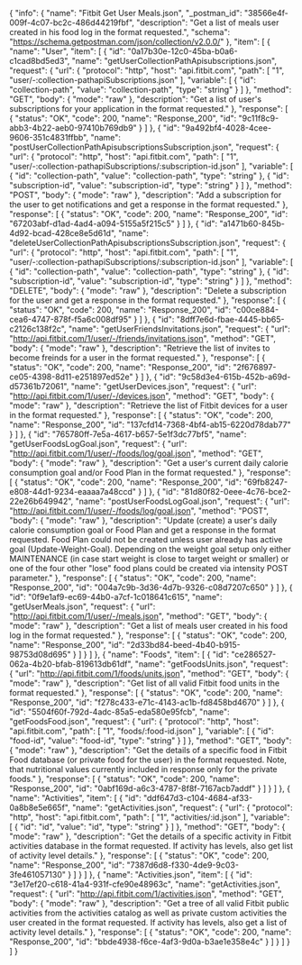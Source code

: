 {
  "info": {
    "name": "Fitbit Get User Meals.json",
    "_postman_id": "38566e4f-009f-4c07-bc2c-486d44219fbf",
    "description": "Get a list of meals user created in his food log in the format requested.",
    "schema": "https://schema.getpostman.com/json/collection/v2.0.0/"
  },
  "item": [
    {
      "name": "User",
      "item": [
        {
          "id": "0a17b30e-12c0-45ba-b0a6-c1cad8bd5ed3",
          "name": "getUserCollectionPathApisubscriptions.json",
          "request": {
            "url": {
              "protocol": "http",
              "host": "api.fitbit.com",
              "path": [
                "1",
                "user/-:collection-pathapiSubscriptions.json"
              ],
              "variable": [
                {
                  "id": "collection-path",
                  "value": "collection-path",
                  "type": "string"
                }
              ]
            },
            "method": "GET",
            "body": {
              "mode": "raw"
            },
            "description": "Get a list of user's subscriptions for your application in the format requested."
          },
          "response": [
            {
              "status": "OK",
              "code": 200,
              "name": "Response_200",
              "id": "9c11f8c9-abb3-4b22-aeb0-97410b769db9"
            }
          ]
        },
        {
          "id": "9a492bf4-4028-4cee-9606-351c4831ffbb",
          "name": "postUserCollectionPathApisubscriptionsSubscription.json",
          "request": {
            "url": {
              "protocol": "http",
              "host": "api.fitbit.com",
              "path": [
                "1",
                "user/-:collection-pathapiSubscriptions/:subscription-id.json"
              ],
              "variable": [
                {
                  "id": "collection-path",
                  "value": "collection-path",
                  "type": "string"
                },
                {
                  "id": "subscription-id",
                  "value": "subscription-id",
                  "type": "string"
                }
              ]
            },
            "method": "POST",
            "body": {
              "mode": "raw"
            },
            "description": "Add a subscription for the user to get notifications and get a response in the format requested."
          },
          "response": [
            {
              "status": "OK",
              "code": 200,
              "name": "Response_200",
              "id": "67203abf-d1ad-4ad4-a094-5155a5f215c5"
            }
          ]
        },
        {
          "id": "a1471b60-845b-4d92-bcad-428ce8e5d61d",
          "name": "deleteUserCollectionPathApisubscriptionsSubscription.json",
          "request": {
            "url": {
              "protocol": "http",
              "host": "api.fitbit.com",
              "path": [
                "1",
                "user/-:collection-pathapiSubscriptions/:subscription-id.json"
              ],
              "variable": [
                {
                  "id": "collection-path",
                  "value": "collection-path",
                  "type": "string"
                },
                {
                  "id": "subscription-id",
                  "value": "subscription-id",
                  "type": "string"
                }
              ]
            },
            "method": "DELETE",
            "body": {
              "mode": "raw"
            },
            "description": "Delete a subscription for the user and get a response in the format requested."
          },
          "response": [
            {
              "status": "OK",
              "code": 200,
              "name": "Response_200",
              "id": "c00ce884-cea6-4747-878f-f5a6c008df95"
            }
          ]
        },
        {
          "id": "8dff7e6d-fbae-4445-bb65-c2126c138f2c",
          "name": "getUserFriendsInvitations.json",
          "request": {
            "url": "http://api.fitbit.com/1/user/-/friends/invitations.json",
            "method": "GET",
            "body": {
              "mode": "raw"
            },
            "description": "Retrieve the list of invites to become freinds for a user in the format requested."
          },
          "response": [
            {
              "status": "OK",
              "code": 200,
              "name": "Response_200",
              "id": "2f676897-ce05-4398-8d11-e251897ed52e"
            }
          ]
        },
        {
          "id": "9c58d3e4-615b-452b-a69d-d57361b72061",
          "name": "getUserDevices.json",
          "request": {
            "url": "http://api.fitbit.com/1/user/-/devices.json",
            "method": "GET",
            "body": {
              "mode": "raw"
            },
            "description": "Retrieve the list of Fitbit devices for a user in the format requested."
          },
          "response": [
            {
              "status": "OK",
              "code": 200,
              "name": "Response_200",
              "id": "137cfd14-7368-4bf4-ab15-6220d78dab77"
            }
          ]
        },
        {
          "id": "765780ff-7e5a-4617-b657-5e1f3dc77bf5",
          "name": "getUserFoodsLogGoal.json",
          "request": {
            "url": "http://api.fitbit.com/1/user/-/foods/log/goal.json",
            "method": "GET",
            "body": {
              "mode": "raw"
            },
            "description": "Get a user's current daily calorie consumption goal and/or Food Plan in the format requested."
          },
          "response": [
            {
              "status": "OK",
              "code": 200,
              "name": "Response_200",
              "id": "69fb8247-e808-44d1-9234-eaaaa7a48ccd"
            }
          ]
        },
        {
          "id": "81d80f82-0eee-4c76-bce2-22e26b649942",
          "name": "postUserFoodsLogGoal.json",
          "request": {
            "url": "http://api.fitbit.com/1/user/-/foods/log/goal.json",
            "method": "POST",
            "body": {
              "mode": "raw"
            },
            "description": "Update (create) a user's daily calorie consumption goal or Food Plan and get a response in the format requested. Food Plan could not be created unless user already has active goal (Update-Weight-Goal). Depending on the weight goal setup only either MAINTENANCE (in case start weight is close to target weight or smaller) or one of the four other \"lose\" food plans could be created via intensity POST parameter."
          },
          "response": [
            {
              "status": "OK",
              "code": 200,
              "name": "Response_200",
              "id": "004a7c9b-3d36-4d7b-9326-c08d7207c650"
            }
          ]
        },
        {
          "id": "0f9e1af9-ec69-44b0-a7cf-1c018641c615",
          "name": "getUserMeals.json",
          "request": {
            "url": "http://api.fitbit.com/1/user/-/meals.json",
            "method": "GET",
            "body": {
              "mode": "raw"
            },
            "description": "Get a list of meals user created in his food log in the format requested."
          },
          "response": [
            {
              "status": "OK",
              "code": 200,
              "name": "Response_200",
              "id": "2d33bd84-beed-4b40-b915-98753d08d695"
            }
          ]
        }
      ]
    },
    {
      "name": "Foods",
      "item": [
        {
          "id": "ce286527-062a-4b20-bfab-819613db61df",
          "name": "getFoodsUnits.json",
          "request": {
            "url": "http://api.fitbit.com/1/foods/units.json",
            "method": "GET",
            "body": {
              "mode": "raw"
            },
            "description": "Get list of all valid Fitbit food units in the format requested."
          },
          "response": [
            {
              "status": "OK",
              "code": 200,
              "name": "Response_200",
              "id": "f278c433-e71c-4143-ac1b-fd8458bd4670"
            }
          ]
        },
        {
          "id": "5504f60f-792d-4adc-85a5-eda580e95fcb",
          "name": "getFoodsFood.json",
          "request": {
            "url": {
              "protocol": "http",
              "host": "api.fitbit.com",
              "path": [
                "1",
                "foods/:food-id.json"
              ],
              "variable": [
                {
                  "id": "food-id",
                  "value": "food-id",
                  "type": "string"
                }
              ]
            },
            "method": "GET",
            "body": {
              "mode": "raw"
            },
            "description": "Get the details of a specific food in Fitbit Food database (or private food for the user) in the format requested. Note, that nutritional values currently included in response only for the private foods."
          },
          "response": [
            {
              "status": "OK",
              "code": 200,
              "name": "Response_200",
              "id": "0abf169d-a6c3-4787-8f8f-7167acb7addf"
            }
          ]
        }
      ]
    },
    {
      "name": "Activities",
      "item": [
        {
          "id": "ddf647d3-c104-4684-af33-0a8b8e5e665f",
          "name": "getActivities.json",
          "request": {
            "url": {
              "protocol": "http",
              "host": "api.fitbit.com",
              "path": [
                "1",
                "activities/:id.json"
              ],
              "variable": [
                {
                  "id": "id",
                  "value": "id",
                  "type": "string"
                }
              ]
            },
            "method": "GET",
            "body": {
              "mode": "raw"
            },
            "description": "Get the details of a specific activity in Fitbit activities database in the format requested. If activity has levels, also get list of activity level details."
          },
          "response": [
            {
              "status": "OK",
              "code": 200,
              "name": "Response_200",
              "id": "7387d6d8-f330-4de9-9c03-3fe461057130"
            }
          ]
        }
      ]
    },
    {
      "name": "Activities.json",
      "item": [
        {
          "id": "3e17ef20-c618-41a4-931f-cfe90e48963c",
          "name": "getActivities.json",
          "request": {
            "url": "http://api.fitbit.com/1/activities.json",
            "method": "GET",
            "body": {
              "mode": "raw"
            },
            "description": "Get a tree of all valid Fitbit public activities from the activities catalog as well as private custom activities the user created in the format requested. If activity has levels, also get a list of activity level details."
          },
          "response": [
            {
              "status": "OK",
              "code": 200,
              "name": "Response_200",
              "id": "bbde4938-f6ce-4af3-9d0a-b3ae1e358e4c"
            }
          ]
        }
      ]
    }
  ]
}